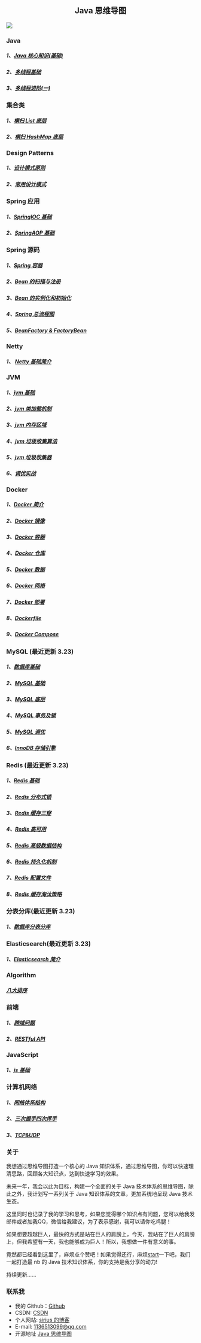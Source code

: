 

<h2 align="center">Java 思维导图 </h2>

[![](https://img.shields.io/badge/license-Apache%202-blue)](https://github.com/huangliangyun/MindManager/blob/master/LICENSE)

### Java

##### 1、[Java 核心知识(基础)](https://www.edrawsoft.cn/viewer/public/s/be149540490870)
##### 2、[多线程基础](https://www.edrawsoft.cn/viewer/public/s/bef2d893121502)
##### 3、[多线程进阶(一)](https://www.edrawsoft.cn/viewer/public/s/d099b870420150)

### 集合类
##### 1、[横扫 List 底层](https://www.edrawsoft.cn/viewer/public/s/209b5392084996)
##### 2、[横扫 HashMap 底层](https://www.edrawsoft.cn/viewer/public/s/c148e747696224)

###  Design Patterns

##### 1、[设计模式原则](https://www.edrawsoft.cn/viewer/public/s/0d01f130949915)
##### 2、[常用设计模式](https://www.edrawsoft.cn/viewer/public/s/157ec263101331)

### Spring 应用

##### 1、[SpringIOC 基础](https://www.edrawsoft.cn/viewer/public/s/201dd317279586)
##### 2、[SpringAOP 基础](https://www.edrawsoft.cn/viewer/public/s/7bebb389805281)

### Spring 源码 

##### 1、[Spring 容器](https://www.edrawsoft.cn/viewer/public/s/d82aa200898958)
##### 2、[Bean 的扫描与注册](https://www.edrawsoft.cn/viewer/public/s/c1059963916605)
##### 3、[Bean 的实例化和初始化](https://www.edrawsoft.cn/viewer/public/s/28c35918223954)
##### 4、[Spring 总流程图](https://www.edrawsoft.cn/viewer/public/s/c6f89772704943)
##### 5、[BeanFactory & FactoryBean](https://www.edrawsoft.cn/viewer/public/s/8bef7333165733)

### Netty
##### 1、 [Netty 基础简介](https://www.edrawsoft.cn/viewer/public/s/cc296950981845)

### JVM

##### 1、[jvm 基础](https://www.edrawsoft.cn/viewer/public/s/ad06b938426995)
##### 2、[jvm 类加载机制](https://www.edrawsoft.cn/viewer/public/s/1891a067047731)
##### 3、[jvm 内存区域](https://www.edrawsoft.cn/viewer/public/s/d96d2620707340)
##### 4、[jvm 垃圾收集算法](https://www.edrawsoft.cn/viewer/public/s/f233e682411599)
##### 5、[jvm 垃圾收集器](https://www.edrawsoft.cn/viewer/public/s/5610e392246446)
##### 6、[调优实战](https://www.edrawsoft.cn/viewer/public/s/a48c7616160494)

### Docker

##### 1、[Docker 简介](https://www.edrawsoft.cn/viewer/public/s/9e52b441895471)
##### 2、[Docker 镜像](https://www.edrawsoft.cn/viewer/public/s/2c94f222243674)
##### 3、[Docker 容器](https://www.edrawsoft.cn/viewer/public/s/ad700697881821)
##### 4、[Docker 仓库](https://www.edrawsoft.cn/viewer/public/s/0ef89055314178)
##### 5、[Docker 数据](https://www.edrawsoft.cn/viewer/public/s/c16a8833323412)
##### 6、[Docker 网络](https://www.edrawsoft.cn/viewer/public/s/47d50080678938)
##### 7、[Docker 部署](https://www.edrawsoft.cn/viewer/public/s/4a33d339374606)
##### 8、[Dockerfile](https://www.edrawsoft.cn/viewer/public/s/2da0e541635776)
##### 9、[Docker Compose](https://www.edrawsoft.cn/viewer/public/s/58d00244559991)

### MySQL (最近更新 3.23)

##### 1、[数据库基础](https://www.edrawsoft.cn/viewer/public/s/194bc772185736)
##### 2、[MySQL 基础](https://www.edrawsoft.cn/viewer/public/s/1f540495408339)
##### 3、[MySQL 底层](https://www.edrawsoft.cn/viewer/public/s/64da3500398214)
##### 4、[MySQL 事务及锁](https://www.edrawsoft.cn/viewer/public/s/b3da6442354915)
##### 5、[MySQL 调优](https://www.edrawsoft.cn/viewer/public/s/346a0524591264)
##### 6、[InnoDB 存储引擎](https://www.edrawsoft.cn/viewer/public/s/77d31783382222)


### Redis (最近更新 3.23)

##### 1、[Redis 基础](https://www.edrawsoft.cn/viewer/public/s/1049a420401306)
##### 2、[Redis 分布式锁](https://www.edrawsoft.cn/viewer/public/s/1c959315730340)
##### 3、[Redis 缓存三穿](https://www.edrawsoft.cn/viewer/public/s/1491d817909265)
##### 4、[Redis 高可用](https://www.edrawsoft.cn/viewer/public/s/a3452877530767)
##### 5、[Redis 高级数据结构](https://www.edrawsoft.cn/viewer/public/s/333dc324578387)
##### 6、[Redis 持久化机制](https://www.edrawsoft.cn/viewer/public/s/b47e0316285014)
##### 7、[Redis 配置文件](https://www.edrawsoft.cn/viewer/public/s/82bbe532424200)
##### 8、[Redis 缓存淘汰策略](https://www.edrawsoft.cn/viewer/public/s/b7300254604442)

### 分表分库(最近更新 3.23)

##### 1、[数据库分表分库](https://www.edrawsoft.cn/viewer/public/s/68b35076602361)

### Elasticsearch(最近更新 3.23)

##### 1、[Elasticsearch 简介](https://www.edrawsoft.cn/viewer/public/s/46865747144583)

### Algorithm

##### [八大排序](https://www.edrawsoft.cn/viewer/public/s/74101413719166)

### 前端

##### 1、[跨域问题](https://www.edrawsoft.cn/viewer/public/s/00d85327533127)
##### 2、[RESTful API](https://www.edrawsoft.cn/viewer/public/s/ba582249468095)

### JavaScript

#####  1、[js 基础](https://www.edrawsoft.cn/viewer/public/s/f0bf7736926442)

### 计算机网络

##### 1、[网络体系结构](https://www.edrawsoft.cn/viewer/public/s/d8c4f463412634)
##### 2、[三次握手四次挥手](https://www.edrawsoft.cn/viewer/public/s/e2bd1298191000)
##### 3、[TCP&UDP](https://www.edrawsoft.cn/viewer/public/s/7413b093232375)

### 关于

我想通过思维导图打造一个核心的 Java 知识体系，通过思维导图，你可以快速理清思路，回顾各大知识点，达到快速学习的效果。

未来一年，我会以此为目标，构建一个全面的关于 Java 技术体系的思维导图，除此之外，我计划写一系列关于 Java 知识体系的文章，更加系统地呈现 Java 技术生态。

这里同时也记录了我的学习和思考，如果您觉得哪个知识点有问题，您可以给我发邮件或者加我QQ，微信给我建议，为了表示感谢，我可以请你吃鸡腿！

如果想要超越巨人，最快的方式是站在巨人的肩膀上，今天，我站在了巨人的肩膀上，但我希望有一天，我也能够成为巨人！所以，我想做一件有意义的事。

竟然都已经看到这里了，麻烦点个赞吧！如果觉得还行，麻烦[start](https://github.com/huangliangyun/MindManager)一下吧，我们一起打造最 nb 的 Java 技术知识体系，你的支持是我分享的动力!

持续更新......

### 联系我

+ 我的 Github：[Github](https://github.com/huangliangyun)
+ CSDN: [CSDN](https://blog.csdn.net/Sirius_hly)
+ 个人网站: [sirius 的博客](http://www.javahly.com/)
+ E-mail: 1136513099@qq.com
+ 开源地址 [Java 思维导图](https://github.com/huangliangyun/MindManager)

